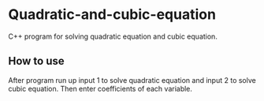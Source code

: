 # Quadratic-and-cubic-equation
C++ program for solving quadratic equation and cubic equation.

## How to use
After program run up input 1 to solve quadratic equation and input 2 to solve cubic equation.
Then enter coefficients of each variable.
